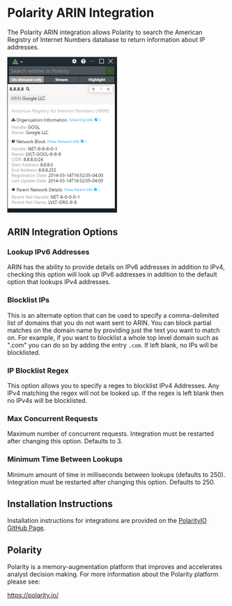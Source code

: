 # Polarity ARIN Integration

The Polarity ARIN integration allows Polarity to search the American Registry of Internet Numbers database to return information about IP addresses.

<img src="./assets/overlay.png" width="50%">

## ARIN Integration Options

### Lookup IPv6 Addresses

ARIN has the ability to provide details on IPv6 addresses in addition to IPv4, checking this option will look up IPv6 addresses in addition to the default option that lookups IPv4 addresses.

### Blocklist IPs

This is an alternate option that can be used to specify a comma-delimited list of domains that you do not want sent to ARIN.  You can block partial matches on the domain name by providing just the text you want to match on.  For example, if you want to blocklist a whole top level domain such as ".com" you can do so by adding the entry `.com`.  If left blank, no IPs will be blocklisted.

### IP Blocklist Regex

This option allows you to specify a regex to blocklist IPv4 Addresses.  Any IPv4 matching the regex will not be looked up.  If the regex is left blank then no IPv4s will be blocklisted.

### Max Concurrent Requests

Maximum number of concurrent requests. Integration must be restarted after changing this option. Defaults to 3.

### Minimum Time Between Lookups

Minimum amount of time in milliseconds between lookups (defaults to 250). Integration must be restarted after changing this option. Defaults to 250.

## Installation Instructions

Installation instructions for integrations are provided on the [PolarityIO GitHub Page](https://polarityio.github.io/).

## Polarity

Polarity is a memory-augmentation platform that improves and accelerates analyst decision making.  For more information about the Polarity platform please see:

https://polarity.io/
